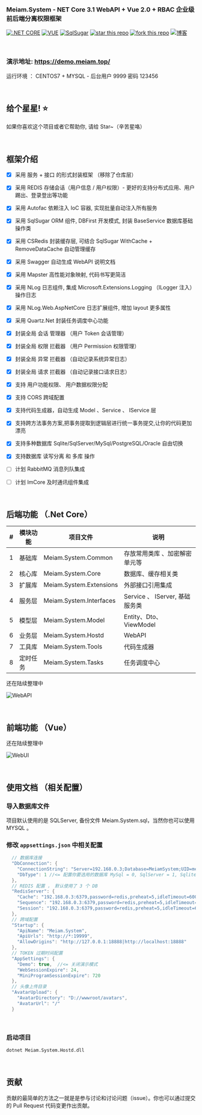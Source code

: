 ### Meiam.System - NET Core 3.1 WebAPI + Vue 2.0 + RBAC 企业级前后端分离权限框架

[![.NET CORE](https://img.shields.io/badge/.NET%20Core-3.1-d.svg)](#)
[![VUE](https://img.shields.io/badge/VUE-2.6.10-d.svg)](#) 
[![SqlSugar](https://img.shields.io/badge/SqlSugar-5.0-d.svg)](#)
[![star this repo](https://img.shields.io/github/stars/91270/Meiam.System?label=Star%20this%20repo)](https://github.com/91270/Meiam.System)
[![fork this repo](https://img.shields.io/github/forks/91270/Meiam.System?label=Fork%20this%20repo)](https://github.com/91270/Meiam.System/fork)
[![博客](https://img.shields.io/badge/博客-Meiam's%20Home-brightgreen.svg)](https://www.592.la/)



&nbsp;

###  演示地址:   https://demo.meiam.top/

运行环境 ： CENTOS7 + MYSQL  -  后台用户 9999 密码 123456


&nbsp;

## 给个星星! ⭐️
如果你喜欢这个项目或者它帮助你, 请给 Star~（辛苦星咯）



&nbsp;

## 框架介绍


- [x] 采用 服务 + 接口 的形式封装框架 （移除了仓库层）
- [x] 采用 REDIS 存储会话（用户信息 / 用户权限）- 更好的支持分布式应用、用户踢出、登录登出等功能
- [x] 采用 Autofac 依赖注入 IoC 容器, 实现批量自动注入所有服务
- [x] 采用 SqlSugar ORM 组件, DBFirst 开发模式, 封装 BaseService 数据库基础操作类
- [x] 采用 CSRedis 封装缓存层, 可结合 SqlSugar WithCache + RemoveDataCache 自动管理缓存
- [x] 采用 Swagger  自动生成 WebAPI 说明文档
- [x] 采用 Mapster 高性能对象映射, 代码书写更简洁 
- [x] 采用 NLog 日志组件, 集成  Microsoft.Extensions.Logging （ILogger 注入）操作日志
- [x] 采用 NLog.Web.AspNetCore 日志扩展组件, 增加 layout 更多属性
- [x] 采用 Quartz.Net 封装任务调度中心功能
- [x] 封装全局 会话 管理器 （用户 Token 会话管理）
- [x] 封装全局 权限 拦截器 （用户 Permission 权限管理）
- [x] 封装全局 异常 拦截器 （自动记录系统异常日志）
- [x] 封装全局 请求 拦截器 （自动记录接口请求日志）
- [x] 支持 用户功能权限、 用户数据权限分配
- [x] 支持 CORS 跨域配置
- [x] 支持代码生成器，自动生成 Model 、Service 、 IService 层
- [x] 支持跨方法事务方案,把事务提取到逻辑层进行统一事务提交,让你的代码更加漂亮
- [x] 支持多种数据库 Sqlite/SqlServer/MySql/PostgreSQL/Oracle 自由切换
- [x] 支持数据库 读写分离 和 多库 操作 
- [ ] 计划 RabbitMQ 消息列队集成
- [ ] 计划 ImCore 及时通讯组件集成



&nbsp;

## 后端功能 （.Net Core）

| # | 模块功能                      |  项目文件                    | 说明
|---|-------------------------------|-------------------------------|-------------------------------
| 1 | 基础库 |Meiam.System.Common | 存放常用类库 、加密解密单元等
| 2 | 核心库 |Meiam.System.Core | 数据库、缓存相关类
| 3 | 扩展库 |Meiam.System.Extensions | 外部接口引用集成
| 4 | 服务层 |Meiam.System.Interfaces | Service 、 IServer, 基础服务类
| 5 | 模型层 |Meiam.System.Model | Entity、Dto、ViewModel
| 6 | 业务层 |Meiam.System.Hostd | WebAPI
| 7 | 工具库 |Meiam.System.Tools | 代码生成器
| 8 | 定时任务 |Meiam.System.Tasks | 任务调度中心

还在陆续整理中

![WebAPI][1]

&nbsp;

## 前端功能 （Vue）

还在陆续整理中

![WebUI][2]

&nbsp;

## 使用文档 （相关配置）

### 导入数据库文件 

项目默认使用的是 SQLServer, 备份文件 Meiam.System.sql，当然你也可以使用MYSQL 。

### 修改 `appsettings.json` 中相关配置 

```c#
  // 数据库连接
  "DbConnection": {
    "ConnectionString": "Server=192.168.0.3;Database=MeiamSystem;UID=meiamsystem;Password=HApVpL8XhFFGz3Oy",
    "DbType": 1 //<= 配置你要选用的数据库 MySql = 0, SqlServer = 1, Sqlite = 2, Oracle = 3, PostgreSQL = 4 
  },
  // REDIS 配置 ， 默认使用了 3 个 DB
  "RedisServer": {
    "Cache": "192.168.0.3:6379,password=redis,preheat=5,idleTimeout=600,defaultDatabase=13,prefix=Cache",
    "Sequence": "192.168.0.3:6379,password=redis,preheat=5,idleTimeout=600,defaultDatabase=14,prefix=Sequence:",
    "Session": "192.168.0.3:6379,password=redis,preheat=5,idleTimeout=600,defaultDatabase=15,prefix=Session:"
  }, 
  // 跨域配置
  "Startup": {
    "ApiName": "Meiam.System",
    "ApiUrls": "http://*:19999",
    "AllowOrigins": "http://127.0.0.1:18888|http://localhost:18888"
  },
  // TOKEN 过期时间配置
  "AppSettings": {
    "Demo": true,  //<= 关闭演示模式 
    "WebSessionExpire": 24,
    "MiniProgramSessionExpire": 720
  },
  // 头像上传目录
  "AvatarUpload": {
    "AvatarDirectory": "D://wwwroot/avatars",
    "AvatarUrl": "/"
  }
```

&nbsp;

### 启动项目

```bash
dotnet Meiam.System.Hostd.dll
```

&nbsp;


## 贡献

贡献的最简单的方法之一就是是参与讨论和讨论问题（issue）。你也可以通过提交的 Pull Request 代码变更作出贡献。


  [1]: https://raw.githubusercontent.com/91270/Meiam.System/master/WebAPI.png
  [2]: https://raw.githubusercontent.com/91270/Meiam.System/master/WebUI.png